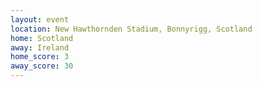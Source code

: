 ```yaml
---
layout: event
location: New Hawthornden Stadium, Bonnyrigg, Scotland
home: Scotland
away: Ireland
home_score: 3
away_score: 30
---
```

